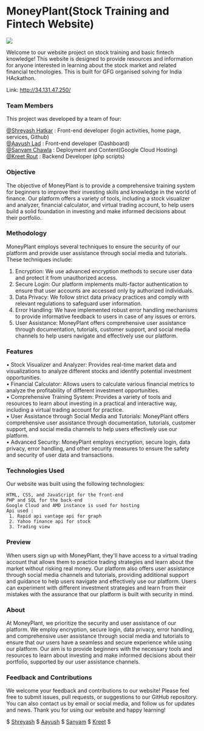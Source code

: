 <h1>MoneyPlant(Stock Training and Fintech Website)</h1>

<p align="left">
  <a href="https://github.com/DenverCoder1/readme-typing-svg"><img src="https://readme-typing-svg.herokuapp.com?font=Time+New+Roman&color=cyan&size=20&center=true&vCenter=true&width=600&height=100&lines=We+are+moneyplant..&hearts;++;Virtual+stock+trade+training;Spreading+fintech+awareness;Active+community;Love+to+help+others..<3"></a>
</p>

   Welcome to our website project on stock training and basic fintech knowledge! This website is designed to provide resources and information for anyone interested      in learning about the stock market and related financial technologies. This is built for GFG organised solving for India HAckathon.

Link: http://34.131.47.250/

<h3>Team Members</h3>

This project was developed by a team of four:
<p>
    <a href="https://github.com/ShreyashHatkar">@Shreyash Hatkar</a> : Front-end developer (login activities, home page, services, Github)<br>
    <a href="https://github.com/Aayush-lad">@Aayush Lad</a> : Front-end developer (Dashboard)<br>
    <a href="https://github.com/sanchawla17">@Sanyam Chawla</a> : Deployment and Content(Google Cloud Hosting)<br>  
    <a href="https://github.com/kreet1010">@Kreet Rout</a> : Backend Developer (php scripts)
</p>

<h3>Objective</h3>

   The objective of MoneyPlant is to provide a comprehensive training system for beginners to improve their investing skills and knowledge in the world of finance.        Our platform offers a variety of tools, including a stock visualizer and analyzer, financial calculator, and virtual trading account, to help users build a solid      foundation in investing and make informed decisions about their portfolio.

<h3>Methodology</h3>

MoneyPlant employs several techniques to ensure the security of our platform and provide user assistance through social media and tutorials. These techniques include:

1.	Encryption: We use advanced encryption methods to secure user data and protect it from unauthorized access.
2.	Secure Login: Our platform implements multi-factor authentication to ensure that user accounts are accessed only by authorized individuals.
3.	Data Privacy: We follow strict data privacy practices and comply with relevant regulations to safeguard user information.
4.	Error Handling: We have implemented robust error handling mechanisms to provide informative feedback to users in case of any issues or errors.
5.	User Assistance: MoneyPlant offers comprehensive user assistance through documentation, tutorials, customer support, and social media channels to help users navigate and effectively use our platform.

<h3>Features</h3>

•	Stock Visualizer and Analyzer: Provides real-time market data and visualizations to analyze different stocks and identify potential investment opportunities.<br>
•	Financial Calculator: Allows users to calculate various financial metrics to analyze the profitability of different investment opportunities.<br>
•	Comprehensive Training System: Provides a variety of tools and resources to learn about investing in a practical and interactive way, including a virtual trading account for practice.<br>
•	User Assistance through Social Media and Tutorials: MoneyPlant offers comprehensive user assistance through documentation, tutorials, customer support, and social media channels to help users effectively use our platform.<br>
•	Advanced Security: MoneyPlant employs encryption, secure login, data privacy, error handling, and other security measures to ensure the safety and security of user data and transactions.


<h3>Technologies Used</h3>

Our website was built using the following technologies:

    HTML, CSS, and JavaScript for the front-end
    PHP and SQL for the back-end
    Google Cloud and AMD instance is used for hosting
    Api used :
     1. Rapid api vantage api for graph
     2. Yahoo finance api for stock 
     3. Trading view

<h3>Preview</h3>

When users sign up with MoneyPlant, they'll have access to a virtual trading account that allows them to practice trading strategies and learn about the market without risking real money. Our platform also offers user assistance through social media channels and tutorials, providing additional support and guidance to help users navigate and effectively use our platform. Users can experiment with different investment strategies and learn from their mistakes with the assurance that our platform is built with security in mind.

<h3>About</h3>

At MoneyPlant, we prioritize the security and user assistance of our platform. We employ encryption, secure login, data privacy, error handling, and comprehensive user assistance through social media and tutorials to ensure that our users have a seamless and secure experience while using our platform. Our aim is to provide beginners with the necessary tools and resources to learn about investing and make informed decisions about their portfolio, supported by our user assistance channels.


<h3>Feedback and Contributions</h3>

We welcome your feedback and contributions to our website! Please feel free to submit issues, pull requests, or suggestions to our GitHub repository. You can also contact us by email or social media, and follow us for updates and news. Thank you for using our website and happy learning!

<div>     $    <a href="https://www.linkedin.com/in/shreyash-hatkar-9510bb225/">Shreyash</a>    $     <a href="https://www.linkedin.com/in/aayush-lad-a37345250">Aayush</a>    $    <a href="https://www.linkedin.com/in/sanyam-chawla-b6b34019b/">Sanyam</a>     $    <a href="https://www.linkedin.com/in/kreet-rout-a404121ba/">Kreet</a>    $     </div>




